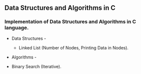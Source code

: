 ## Data Structures and Algorithms in C

### Implementation of Data Structures and Algorithms in C language.
* Data Structures -
  * Linked List (Number of Nodes, Printing Data in Nodes).
  
  
* Algorithms -
 * Binary Search (Iterative).
